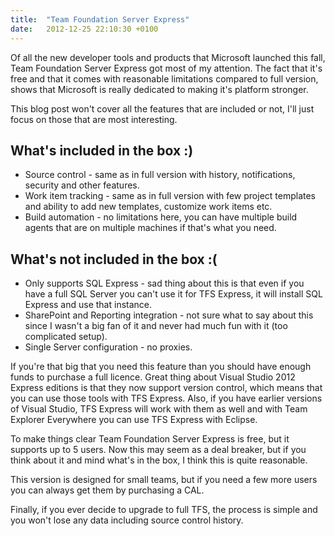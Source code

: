 ```yaml
---
title:  "Team Foundation Server Express"
date:   2012-12-25 22:10:30 +0100
---
```


Of all the new developer tools and products that Microsoft launched this fall, Team Foundation Server Express got most of my attention. The fact that it's free and that it comes with reasonable limitations compared to full version, shows that Microsoft is really dedicated to making it's platform stronger.

This blog post won't cover all the features that are included or not, I'll just focus on those that are most interesting.

## What's included in the box :)

- Source control - same as in full version with history, notifications, security and other features.
- Work item tracking - same as in full version with few project templates and ability to add new templates, customize work items etc.
- Build automation - no limitations here, you can have multiple build agents that are on multiple machines if that's what you need.

## What's not included in the box :(

- Only supports SQL Express - sad thing about this is that even if you have a full SQL Server you can't use it for TFS Express, it will install SQL Express and use that instance.
- SharePoint and Reporting integration - not sure what to say about this since I wasn't a big fan of it and never had much fun with it (too complicated setup).
- Single Server configuration - no proxies.

If you're that big that you need this feature than you should have enough funds to purchase a full licence.
Great thing about Visual Studio 2012 Express editions is that they now support version control, which means that you can use those tools with TFS Express. Also, if you have earlier versions of Visual Studio, TFS Express will work with them as well and with Team Explorer Everywhere you can use TFS Express with Eclipse.

To make things clear Team Foundation Server Express is free, but it supports up to 5 users. Now this may seem as a deal breaker, but if you think about it and mind what's in the box, I think this is quite reasonable.

This version is designed for small teams, but if you need a few more users you can always get them by purchasing a CAL.

Finally, if you ever decide to upgrade to full TFS, the process is simple and you won't lose any data including source control history.
